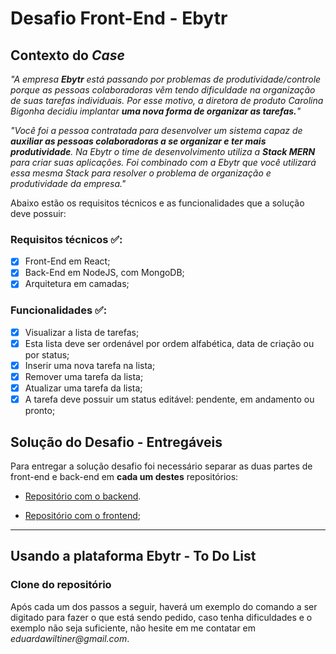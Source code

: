 
# Desafio Front-End - Ebytr

## Contexto do *Case*

*"A empresa **Ebytr** está passando por problemas de produtividade/controle porque as pessoas colaboradoras vêm tendo dificuldade na organização de suas tarefas individuais. Por esse motivo, a diretora de produto Carolina Bigonha decidiu implantar **uma nova forma de organizar as tarefas.**"*

*"Você foi a pessoa contratada para desenvolver um sistema capaz de **auxiliar as pessoas colaboradoras a se organizar e ter mais produtividade**.
Na Ebytr o time de desenvolvimento utiliza a **Stack MERN** para criar suas aplicações. Foi combinado com a Ebytr que você utilizará essa mesma Stack para resolver o problema de organização e produtividade da empresa."*

Abaixo estão os requisitos técnicos e as funcionalidades que a solução deve possuir:

### Requisitos técnicos :white_check_mark::

- [x] Front-End em React;
- [x] Back-End em NodeJS, com MongoDB;
- [x] Arquitetura em camadas;

### Funcionalidades :white_check_mark::

- [x] Visualizar a lista de tarefas;
- [x] Esta lista deve ser ordenável por ordem alfabética, data de criação ou por status;
- [x] Inserir uma nova tarefa na lista;
- [x] Remover uma tarefa da lista;
- [x] Atualizar uma tarefa da lista;
- [x] A tarefa deve possuir um status editável: pendente, em andamento ou pronto;

## Solução do Desafio - Entregáveis

Para entregar a solução desafio foi necessário separar as duas partes de front-end e back-end em **cada um destes** repositórios:

- [Repositório com o backend](https://github.com/dudawiltiner/desafio-backend-ebytr).

- [Repositório com o frontend](https://github.com/dudawiltiner/desafio-frontend-ebytr);

---

## Usando a plataforma Ebytr - To Do List

### Clone do repositório



Após cada um dos passos a seguir, haverá um exemplo do comando a ser digitado para fazer o que está sendo pedido, caso tenha dificuldades e o exemplo não seja suficiente, não hesite em me contatar em _eduardawiltiner@gmail.com_.


